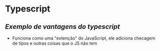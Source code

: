 # Typescript

## ***Exemplo de vantagens do typescript***
- Funciona como uma "extenção" do JavaScript, ele adiciona checagem de tipos e outras coisas que o JS não tem

